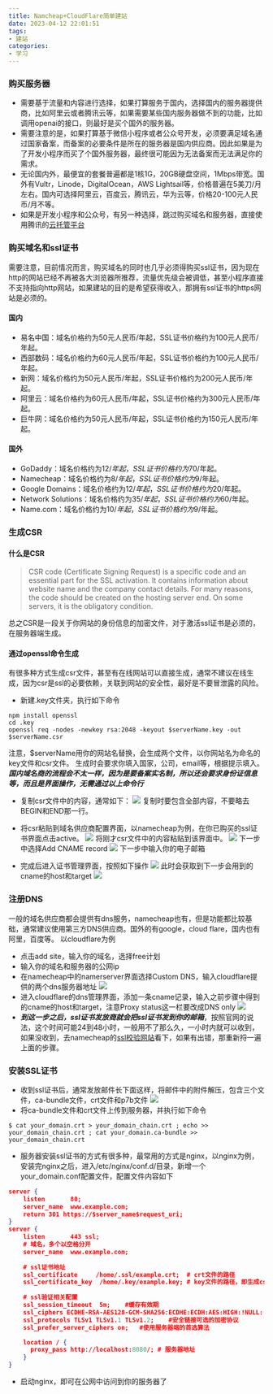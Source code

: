 ```yaml
---
title: Namcheap+CloudFlare简单建站
date: 2023-04-12 22:01:51
tags:
- 建站
categories: 
- 学习
---
```


### 购买服务器

- 需要基于流量和内容进行选择，如果打算服务于国内，选择国内的服务器提供商，比如阿里云或者腾讯云等，如果需要某些国内服务器做不到的功能，比如调用openai的接口，则最好是买个国外的服务器。
- 需要注意的是，如果打算基于微信小程序或者公众号开发，必须要满足域名通过国家备案，而备案的必要条件是所在的服务器是国内供应商。因此如果是为了开发小程序而买了个国外服务器，最终很可能因为无法备案而无法满足你的需求。
- 无论国内外，最便宜的套餐普遍都是1核1G，20GB硬盘空间，1Mbps带宽。国外有Vultr，Linode，DigitalOcean，AWS Lightsail等，价格普遍在5美刀/月左右。国内可选择阿里云，百度云，腾讯云，华为云等，价格20-100元人民币/月不等。
- 如果是开发小程序和公众号，有另一种选择，跳过购买域名和服务器，直接使用腾讯的[云托管平台](https://cloud.weixin.qq.com/)


### 购买域名和ssl证书

需要注意，目前情况而言，购买域名的同时也几乎必须得购买ssl证书，因为现在http的网站已经不再被各大浏览器所推荐，流量优先级会被调低，甚至小程序直接不支持指向http网站，如果建站的目的是希望获得收入，那拥有ssl证书的https网站是必须的。

#### 国内
- 易名中国：域名价格约为50元人民币/年起，SSL证书价格约为100元人民币/年起。
- 西部数码：域名价格约为60元人民币/年起，SSL证书价格约为100元人民币/年起。
- 新网：域名价格约为50元人民币/年起，SSL证书价格约为200元人民币/年起。
- 阿里云：域名价格约为60元人民币/年起，SSL证书价格约为300元人民币/年起。
- 巨牛网：域名价格约为50元人民币/年起，SSL证书价格约为150元人民币/年起。

#### 国外
- GoDaddy：域名价格约为$12/年起，SSL证书价格约为$70/年起。
- Namecheap：域名价格约为$8/年起，SSL证书价格约为$9/年起。
- Google Domains：域名价格约为$12/年起，SSL证书价格约为$20/年起。
- Network Solutions：域名价格约为$35/年起，SSL证书价格约为$60/年起。
- Name.com：域名价格约为$10/年起，SSL证书价格约为$9/年起。

### 生成CSR

#### 什么是CSR
> CSR code (Certificate Signing Request) is a specific code and an essential part for the SSL activation. It contains information about website name and the company contact details. For many reasons, the code should be created on the hosting server end. On some servers, it is the obligatory condition.

总之CSR是一段关于你网站的身份信息的加密文件，对于激活ssl证书是必须的，在服务器端生成。

#### 通过openssl命令生成
有很多种方式生成csr文件，甚至有在线网站可以直接生成，通常不建议在线生成，因为csr是ssl的必要依赖，关联到网站的安全性，最好是不要冒泄露的风险。
- 新建.key文件夹，执行如下命令
```shell
npm install openssl
cd .key
openssl req -nodes -newkey rsa:2048 -keyout $serverName.key -out $serverName.csr
```
注意，$serverName用你的网站名替换，会生成两个文件，以你网站名为命名的key文件和csr文件。
生成时会要求你填入国家，公司，email等，根据提示填入。
***国内域名商的流程会不太一样，因为是要备案实名制，所以还会要求身份证信息等，而且是界面操作，无需通过以上命令行***

- 复制csr文件中的内容，通常如下：
![](csr-content.png)
复制时要包含全部内容，不要略去BEGIN和END那一行。

- 将csr粘贴到域名供应商配置界面，以namecheap为例，在你已购买的ssl证书界面点击active。
![](activate_ssl.png)
将刚才csr文件中的内容粘贴到该界面中。
![](copy_csr.png)
下一步中选择Add CNAME record
![](act_dcv_choice.png)
下一步中输入你的电子邮箱

- 完成后进入证书管理界面，按照如下操作
![](act_done_1.png)
此时会获取到下一步会用到的cname的host和target
![](cname_content.png)

### 注册DNS

一般的域名供应商都会提供有dns服务，namecheap也有，但是功能都比较基础，通常建议使用第三方DNS供应商。国外的有google，cloud flare，国内也有阿里，百度等。
以cloudflare为例

- 点击add site，输入你的域名，选择free计划
- 输入你的域名和服务器的公网ip
- 在namecheap中的namerserver界面选择Custom DNS，输入cloudflare提供的两个dns服务器地址
![](namecheap_dns.png)
- 进入cloudflare的dns管理界面，添加一条cname记录，输入之前步骤中得到的cname的host和target，注意Proxy status这一栏要改成DNS only
![](cloudflare_dns.png)
- ***到这一步之后，ssl证书发放商就会把ssl证书发到你的邮箱***，按照官网的说法，这个时间可能24到48小时，一般用不了那么久，一小时内就可以收到，如果没收到，去namecheap的[ssl校验网站](https://decoder.link/)看下，如果有出错，那重新捋一遍上面的步骤。

### 安装SSL证书

- 收到ssl证书后，通常发放邮件长下面这样，将邮件中的附件解压，包含三个文件，ca-bundle文件，crt文件和p7b文件
![](ssl_email.png)
- 将ca-bundle文件和crt文件上传到服务器，并执行如下命令
```shell
$ cat your_domain.crt > your_domain_chain.crt ; echo >> your_domain_chain.crt ; cat your_domain.ca-bundle >> your_domain_chain.crt
```
- 服务器安装ssl证书的方式有很多种，最常用的方式是nginx，以nginx为例，安装完nginx之后，进入/etc/nginx/conf.d/目录，新增一个your_domain.conf配置文件，配置文件内容如下
```json
server {
    listen       80;
    server_name  www.example.com;
    return 301 https://$server_name$request_uri;
}
server {
    listen       443 ssl;
    # 域名，多个以空格分开
    server_name  www.example.com;
    
    # ssl证书地址
    ssl_certificate     /home/.ssl/example.crt;  # crt文件的路径
    ssl_certificate_key  /home/.key/example.key; # key文件的路径，即生成csr文件步骤中的key文件
    
    # ssl验证相关配置
    ssl_session_timeout  5m;    #缓存有效期
    ssl_ciphers ECDHE-RSA-AES128-GCM-SHA256:ECDHE:ECDH:AES:HIGH:!NULL:!aNULL:!MD5:!ADH:!RC4;    #加密算法
    ssl_protocols TLSv1 TLSv1.1 TLSv1.2;    #安全链接可选的加密协议
    ssl_prefer_server_ciphers on;   #使用服务器端的首选算法

    location / {
      proxy_pass http://localhost:8080/; # 服务器地址
    }
}
```
- 启动nginx，即可在公网中访问到你的服务器了